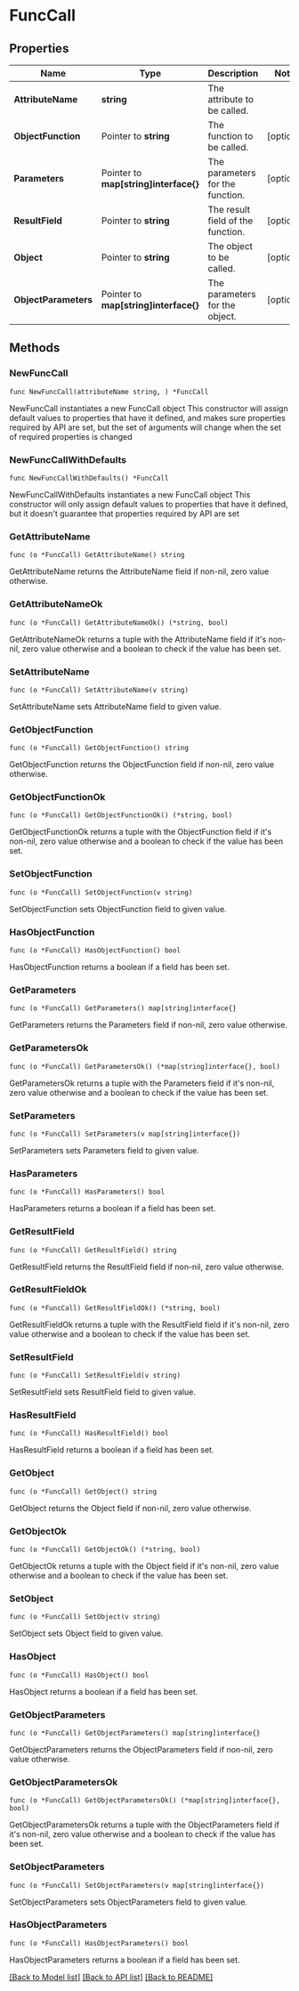 # FuncCall

## Properties

Name | Type | Description | Notes
------------ | ------------- | ------------- | -------------
**AttributeName** | **string** | The attribute to be called. | 
**ObjectFunction** | Pointer to **string** | The function to be called. | [optional] 
**Parameters** | Pointer to **map[string]interface{}** | The parameters for the function. | [optional] 
**ResultField** | Pointer to **string** | The result field of the function. | [optional] 
**Object** | Pointer to **string** | The object to be called. | [optional] 
**ObjectParameters** | Pointer to **map[string]interface{}** | The parameters for the object. | [optional] 

## Methods

### NewFuncCall

`func NewFuncCall(attributeName string, ) *FuncCall`

NewFuncCall instantiates a new FuncCall object
This constructor will assign default values to properties that have it defined,
and makes sure properties required by API are set, but the set of arguments
will change when the set of required properties is changed

### NewFuncCallWithDefaults

`func NewFuncCallWithDefaults() *FuncCall`

NewFuncCallWithDefaults instantiates a new FuncCall object
This constructor will only assign default values to properties that have it defined,
but it doesn't guarantee that properties required by API are set

### GetAttributeName

`func (o *FuncCall) GetAttributeName() string`

GetAttributeName returns the AttributeName field if non-nil, zero value otherwise.

### GetAttributeNameOk

`func (o *FuncCall) GetAttributeNameOk() (*string, bool)`

GetAttributeNameOk returns a tuple with the AttributeName field if it's non-nil, zero value otherwise
and a boolean to check if the value has been set.

### SetAttributeName

`func (o *FuncCall) SetAttributeName(v string)`

SetAttributeName sets AttributeName field to given value.


### GetObjectFunction

`func (o *FuncCall) GetObjectFunction() string`

GetObjectFunction returns the ObjectFunction field if non-nil, zero value otherwise.

### GetObjectFunctionOk

`func (o *FuncCall) GetObjectFunctionOk() (*string, bool)`

GetObjectFunctionOk returns a tuple with the ObjectFunction field if it's non-nil, zero value otherwise
and a boolean to check if the value has been set.

### SetObjectFunction

`func (o *FuncCall) SetObjectFunction(v string)`

SetObjectFunction sets ObjectFunction field to given value.

### HasObjectFunction

`func (o *FuncCall) HasObjectFunction() bool`

HasObjectFunction returns a boolean if a field has been set.

### GetParameters

`func (o *FuncCall) GetParameters() map[string]interface{}`

GetParameters returns the Parameters field if non-nil, zero value otherwise.

### GetParametersOk

`func (o *FuncCall) GetParametersOk() (*map[string]interface{}, bool)`

GetParametersOk returns a tuple with the Parameters field if it's non-nil, zero value otherwise
and a boolean to check if the value has been set.

### SetParameters

`func (o *FuncCall) SetParameters(v map[string]interface{})`

SetParameters sets Parameters field to given value.

### HasParameters

`func (o *FuncCall) HasParameters() bool`

HasParameters returns a boolean if a field has been set.

### GetResultField

`func (o *FuncCall) GetResultField() string`

GetResultField returns the ResultField field if non-nil, zero value otherwise.

### GetResultFieldOk

`func (o *FuncCall) GetResultFieldOk() (*string, bool)`

GetResultFieldOk returns a tuple with the ResultField field if it's non-nil, zero value otherwise
and a boolean to check if the value has been set.

### SetResultField

`func (o *FuncCall) SetResultField(v string)`

SetResultField sets ResultField field to given value.

### HasResultField

`func (o *FuncCall) HasResultField() bool`

HasResultField returns a boolean if a field has been set.

### GetObject

`func (o *FuncCall) GetObject() string`

GetObject returns the Object field if non-nil, zero value otherwise.

### GetObjectOk

`func (o *FuncCall) GetObjectOk() (*string, bool)`

GetObjectOk returns a tuple with the Object field if it's non-nil, zero value otherwise
and a boolean to check if the value has been set.

### SetObject

`func (o *FuncCall) SetObject(v string)`

SetObject sets Object field to given value.

### HasObject

`func (o *FuncCall) HasObject() bool`

HasObject returns a boolean if a field has been set.

### GetObjectParameters

`func (o *FuncCall) GetObjectParameters() map[string]interface{}`

GetObjectParameters returns the ObjectParameters field if non-nil, zero value otherwise.

### GetObjectParametersOk

`func (o *FuncCall) GetObjectParametersOk() (*map[string]interface{}, bool)`

GetObjectParametersOk returns a tuple with the ObjectParameters field if it's non-nil, zero value otherwise
and a boolean to check if the value has been set.

### SetObjectParameters

`func (o *FuncCall) SetObjectParameters(v map[string]interface{})`

SetObjectParameters sets ObjectParameters field to given value.

### HasObjectParameters

`func (o *FuncCall) HasObjectParameters() bool`

HasObjectParameters returns a boolean if a field has been set.


[[Back to Model list]](../README.md#documentation-for-models) [[Back to API list]](../README.md#documentation-for-api-endpoints) [[Back to README]](../README.md)


